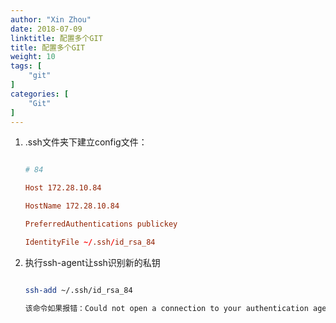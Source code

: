 ```yaml
---
author: "Xin Zhou"
date: 2018-07-09
linktitle: 配置多个GIT
title: 配置多个GIT
weight: 10
tags: [
    "git"
]
categories: [
    "Git"
]
---
```

1. .ssh文件夹下建立config文件：

    ```conf

    # 84

    Host 172.28.10.84

    HostName 172.28.10.84

    PreferredAuthentications publickey

    IdentityFile ~/.ssh/id_rsa_84

    ```

2. 执行ssh-agent让ssh识别新的私钥

    ```bash

    ssh-add ~/.ssh/id_rsa_84

    该命令如果报错：Could not open a connection to your authentication agent.无法连接到ssh agent，可执行ssh-agent bash命令后再执行ssh-add命令

    ```
